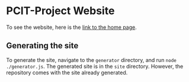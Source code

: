 # PCIT-Project Website

To see the website, here is the [link to the home page](https://pcit-project.github.io/site/home.html).


## Generating the site
To generate the site, navigate to the `generator` directory, and run `node ./generator.js`. The generated site is in the `site` directory. However, the repository comes with the site already generated.